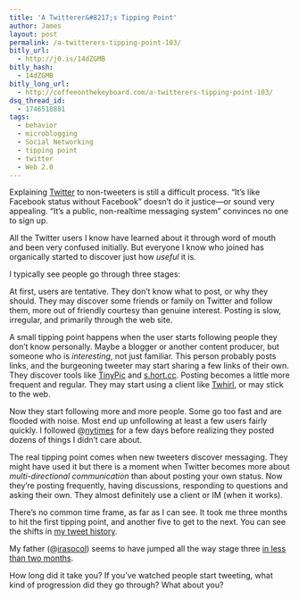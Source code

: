 ```yaml
---
title: 'A Twitterer&#8217;s Tipping Point'
author: James
layout: post
permalink: /a-twitterers-tipping-point-103/
bitly_url:
  - http://j0.is/14dZGMB
bitly_hash:
  - 14dZGMB
bitly_long_url:
  - http://coffeeonthekeyboard.com/a-twitterers-tipping-point-103/
dsq_thread_id:
  - 1746518881
tags:
  - behavior
  - microblogging
  - Social Networking
  - tipping point
  - twitter
  - Web 2.0
---
```

Explaining [Twitter][1] to non-tweeters is still a difficult process. &#8220;It&#8217;s like Facebook status without Facebook&#8221; doesn&#8217;t do it justice—or sound very appealing. &#8220;It&#8217;s a public, non-realtime messaging system&#8221; convinces no one to sign up.

All the Twitter users I know have learned about it through word of mouth and been very confused initially. But everyone I know who joined has organically started to discover just how *useful* it is.

I typically see people go through three stages:

At first, users are tentative. They don&#8217;t know what to post, or why they should. They may discover some friends or family on Twitter and follow them, more out of friendly courtesy than genuine interest. Posting is slow, irregular, and primarily through the web site.

A small tipping point happens when the user starts following people they don&#8217;t know personally. Maybe a blogger or another content producer, but someone who is *interesting*, not just familiar. This person probably posts links, and the burgeoning tweeter may start sharing a few links of their own. They discover tools like [TinyPic][2] and [s.hort.cc][3]. Posting becomes a little more frequent and regular. They may start using a client like [Twhirl][4], or may stick to the web.

Now they start following more and more people. Some go too fast and are flooded with noise. Most end up unfollowing at least a few users fairly quickly. I followed @[nytimes][5] for a few days before realizing they posted dozens of things I didn&#8217;t care about.

The real tipping point comes when new tweeters discover messaging. They might have used it but there is a moment when Twitter becomes more about *multi-directional communication* than about posting your own status. Now they&#8217;re posting frequently, having discussions, responding to questions and asking their own. They almost definitely use a client or IM (when it works).

There&#8217;s no common time frame, as far as I can see. It took me three months to hit the first tipping point, and another five to get to the next. You can see the shifts in [my tweet history][6].

My father (@[irasocol][7]) seems to have jumped all the way stage three [in less than two months][8].

How long did it take you? If you&#8217;ve watched people start tweeting, what kind of progression did they go through? What about you?

 [1]: http://twitter.com/
 [2]: http://tinypic.com/
 [3]: http://s.hort.cc/
 [4]: http://www.twhirl.org/
 [5]: http://twitter.com/nytimes
 [6]: http://xefer.com/twitter/urbaneexistance
 [7]: http://twitter.com/irasocol
 [8]: http://xefer.com/twitter/irasocol